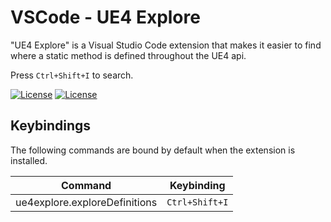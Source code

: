# VSCode - UE4 Explore
"UE4 Explore" is a Visual Studio Code extension that makes it easier to find where a static method is defined throughout the UE4 api.

Press `Ctrl+Shift+I` to search.

[![License](https://img.shields.io/github/license/mape/vscode-ue4explore.svg)](https://github.com/mape/vscode-ue4explore/blob/master/LICENSE) [![License](https://vsmarketplacebadge.apphb.com/version/mape.vscode-ue4explore.svg)](https://marketplace.visualstudio.com/items?itemName=mape.vscode-ue4explore)

## Keybindings

The following commands are bound by default when the extension is installed.

| Command                      | Keybinding         |
| ---------------------------- | ------------------ |
| ue4explore.exploreDefinitions | `Ctrl+Shift+I`    |
